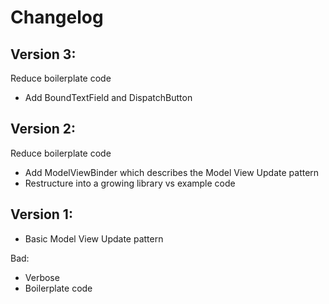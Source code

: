 # Changelog

## Version 3: 

Reduce boilerplate code
    
- Add BoundTextField and DispatchButton


## Version 2: 

Reduce boilerplate code
    
- Add ModelViewBinder which describes the Model View Update pattern
- Restructure into a growing library vs example code


## Version 1:
    
- Basic Model View Update pattern

Bad:

- Verbose
- Boilerplate code

